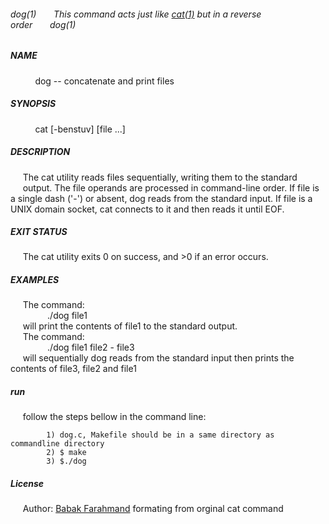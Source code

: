 [cat(1)]: <http://man7.org/linux/man-pages/man1/cat.1.html>

###### dog(1)&nbsp;&nbsp;&nbsp;&nbsp;&nbsp;&nbsp;&nbsp;This command acts just like [cat(1)] but in a reverse order&nbsp;&nbsp;&nbsp;&nbsp;&nbsp;&nbsp;&nbsp;dog(1)<br />
##### NAME
&nbsp;&nbsp;&nbsp;&nbsp;&nbsp;&nbsp;&nbsp;&nbsp;&nbsp;&nbsp;dog -- concatenate and print files
##### SYNOPSIS
&nbsp;&nbsp;&nbsp;&nbsp;&nbsp;&nbsp;&nbsp;&nbsp;&nbsp;&nbsp;cat [-benstuv] [file ...]
##### DESCRIPTION
&nbsp;&nbsp;&nbsp;&nbsp;&nbsp;The cat utility reads files sequentially, writing them to the standard
&nbsp;&nbsp;&nbsp;&nbsp;&nbsp;output.  The file operands are processed in command-line order. If file is a single dash ('-') or absent, dog reads from the standard input. If file is a UNIX domain socket, cat connects to it and then reads it until EOF.


##### EXIT STATUS
&nbsp;&nbsp;&nbsp;&nbsp;&nbsp;The cat utility exits 0 on success, and >0 if an error occurs.

##### EXAMPLES
&nbsp;&nbsp;&nbsp;&nbsp;&nbsp;The command:<br />
&nbsp;&nbsp;&nbsp;&nbsp;&nbsp;&nbsp;&nbsp;&nbsp;&nbsp;&nbsp;&nbsp;&nbsp;&nbsp;&nbsp;&nbsp;./dog file1<br />
&nbsp;&nbsp;&nbsp;&nbsp;&nbsp;will print the contents of file1 to the standard output.<br />
&nbsp;&nbsp;&nbsp;&nbsp;&nbsp;The command:<br />
&nbsp;&nbsp;&nbsp;&nbsp;&nbsp;&nbsp;&nbsp;&nbsp;&nbsp;&nbsp;&nbsp;&nbsp;&nbsp;&nbsp;&nbsp;./dog file1 file2 - file3<br />
&nbsp;&nbsp;&nbsp;&nbsp;&nbsp;will sequentially dog reads from the standard input then prints the contents of file3, file2 and file1

##### run
&nbsp;&nbsp;&nbsp;&nbsp;&nbsp;follow the steps bellow in the command line:

            1) dog.c, Makefile should be in a same directory as commandline directory
            2) $ make
            3) $./dog
            
##### License
&nbsp;&nbsp;&nbsp;&nbsp;&nbsp;Author: [Babak Farahmand](https://babak.us) formating from orginal cat command
